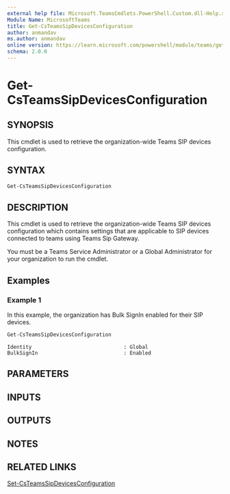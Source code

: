 ```yaml
---
external help file: Microsoft.TeamsCmdlets.PowerShell.Custom.dll-Help.xml
Module Name: MicrosoftTeams
title: Get-CsTeamsSipDevicesConfiguration
author: anmandav
ms.author: anmandav
online version: https://learn.microsoft.com/powershell/module/teams/get-csteamssipdevicesconfiguration
schema: 2.0.0
---
```


# Get-CsTeamsSipDevicesConfiguration

## SYNOPSIS

This cmdlet is used to retrieve the organization-wide Teams SIP devices configuration.

## SYNTAX

```powershell
Get-CsTeamsSipDevicesConfiguration
```

## DESCRIPTION

This cmdlet is used to retrieve the organization-wide Teams SIP devices configuration which contains settings that are applicable to SIP devices connected to teams using Teams Sip Gateway.

You must be a Teams Service Administrator or a Global Administrator for your organization to run the cmdlet.

## Examples

### Example 1
In this example, the organization has Bulk SignIn enabled for their SIP devices.

```powershell
Get-CsTeamsSipDevicesConfiguration
```
```Output
Identity                              : Global
BulkSignIn                            : Enabled
```

## PARAMETERS

## INPUTS

## OUTPUTS

## NOTES

## RELATED LINKS

[Set-CsTeamsSipDevicesConfiguration](Set-CsTeamsSipDevicesConfiguration.md)
